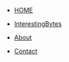 <!-- docs/_sidebar.md -->


* [HOME](home.md)

* [InterestingBytes](InterestingBytes/whatever.md)


* [About](./about/index)

* [Contact](./contact/index)
